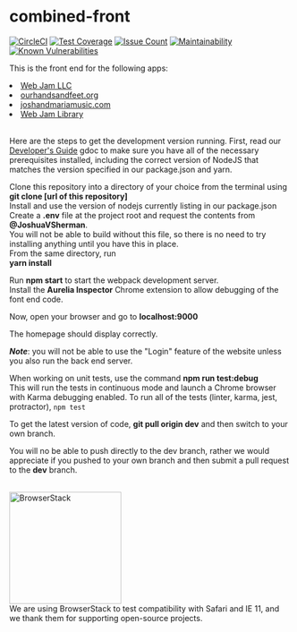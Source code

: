 # combined-front
[![CircleCI](https://circleci.com/gh/WebJamApps/combined-front.svg?style=svg)](https://circleci.com/gh/WebJamApps/combined-front)
[![Test Coverage](https://codeclimate.com/github/WebJamApps/combined-front/badges/coverage.svg)](https://codeclimate.com/github/WebJamApps/combined-front/coverage)
[![Issue Count](https://codeclimate.com/github/WebJamApps/combined-front/badges/issue_count.svg)](https://codeclimate.com/github/WebJamApps/combined-front/issues)
[![Maintainability](https://api.codeclimate.com/v1/badges/cd44da430d179188ea8e/maintainability)](https://codeclimate.com/github/WebJamApps/combined-front/maintainability)
[![Known Vulnerabilities](https://snyk.io/test/github/webjamapps/combined-front/badge.svg)](https://snyk.io/test/github/webjamapps/combined-front)

This is the front end for the following apps:
<ui>
  <li><a href="https://www.web-jam.com">Web Jam LLC</a></li>
<li><a href="http://www.ourhandsandfeet.org">ourhandsandfeet.org</a></li>
<li><a href="http://joshandmariamusic.com">joshandmariamusic.com</a></li>
<li><a href="https://www.web-jam.com/library">Web Jam Library</a></li>
</ul>

<br> Here are the steps to get the development version running. First, read our <a href="https://docs.google.com/document/d/1_QDDbqmBrJuGqBoib59fmgYtls03dAXXuLqRR5roPO4/edit">Developer's Guide</a> gdoc to make sure you have all of the necessary prerequisites installed, including the correct version of NodeJS that matches the version specified in our package.json and yarn.

Clone this repository into a directory of your choice from the terminal using <b>git clone [url of this repository]</b><br>
Install and use the version of nodejs currently listing in our package.json<br>
Create a <b>.env</b> file at the project root and request the contents from <b>@JoshuaVSherman</b>.<br>You will not be able to build without this file, so there is no need to try installing anything until you have this in place.<br>
From the same directory, run
<br><b>yarn install</b><br>

Run <b>npm start</b> to start the webpack development server.<br>
Install the <b>Aurelia Inspector</b> Chrome extension to allow debugging of the font end code.

Now, open your browser and go to <b>localhost:9000</b>

The homepage should display correctly.

<b><i>Note</b></i>: you will not be able to use the "Login" feature of the website unless you also run the back end server.

When working on unit tests, use the command <b>npm run test:debug</b><br>
This will run the tests in continuous mode and launch a Chrome browser with Karma debugging enabled.
To run all of the tests (linter, karma, jest, protractor), ``npm test``

To get the latest version of code, <b>git pull origin dev</b> and then switch to your own branch.

You will no be able to push directly to the dev branch, rather we would appreciate if you pushed to your own branch and then submit a pull request to the <b>dev</b> branch.

<br>
<a href="https://www.browserstack.com"><img src="https://d3but80xmlhqzj.cloudfront.net/production/images/static/header/header-logo.svg" alt="BrowserStack" width="200px"/></a>
<br>We are using BrowserStack to test compatibility with Safari and IE 11, and we thank them for supporting open-source projects.
